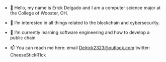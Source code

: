 - 👋 Hello, my name is Erick Delgado and I am a computer science major at the College of Wooster, OH.

- 👀 I’m interested in all things related to the blockchain and cybersecurity.

- 🌱 I’m currently learning software engineering and how to develop a public chain

- 📫 You can reach me here: email Delrick2323@outlook.com
                              twitter: CheeseStickR1ck
